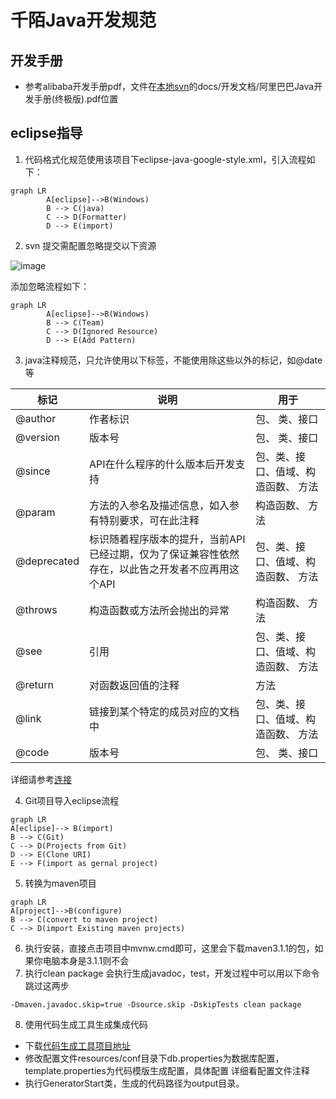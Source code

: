 # 千陌Java开发规范
## 开发手册
- 参考alibaba开发手册pdf，文件在[本地svn](http://192.168.1.5:8443/)的docs/开发文档/阿里巴巴Java开发手册(终极版).pdf位置

## eclipse指导
1. 代码格式化规范使用该项目下eclipse-java-google-style.xml，引入流程如下：

```
graph LR
        A[eclipse]-->B(Windows)
        B --> C(java)
        C --> D(Formatter)
        D --> E(import)
```
2. svn 提交需配置忽略提交以下资源

![image](http://s1.wailian.download/2017/11/18/ignored_resources.png)

添加忽略流程如下：
```
graph LR
        A[eclipse]-->B(Windows)
        B --> C(Team)
        C --> D(Ignored Resource)
        D --> E(Add Pattern)
```

3. java注释规范，只允许使用以下标签，不能使用除这些以外的标记，如@date等

标记 | 说明 | 用于
-----|---|--
@author | 作者标识 | 包、 类、接口
@version  | 版本号 | 包、 类、接口
@since  | API在什么程序的什么版本后开发支持 | 包、类、接口、值域、构造函数、 方法
@param   | 方法的入参名及描述信息，如入参有特别要求，可在此注释 | 构造函数、 方法
@deprecated | 标识随着程序版本的提升，当前API已经过期，仅为了保证兼容性依然存在，以此告之开发者不应再用这个API | 包、类、接口、值域、构造函数、 方法
@throws  | 构造函数或方法所会抛出的异常 | 构造函数、 方法
@see   | 引用 | 包、类、接口、值域、构造函数、 方法
@return   | 对函数返回值的注释 | 方法
@link  | 链接到某个特定的成员对应的文档中 | 包、类、接口、值域、构造函数、 方法
@code  | 版本号 | 包、 类、接口

详细请参考[连接](https://docs.oracle.com/javase/1.5.0/docs/tooldocs/windows/javadoc.html)

4. Git项目导入eclipse流程

```
graph LR
A[eclipse]--> B(import)
B --> C(Git)
C --> D(Projects from Git)
D --> E(Clone URI)
E --> F(import as gernal project)
```

5. 转换为maven项目
```
graph LR
A[project]-->B(configure)
B --> C(convert to maven project)
C --> D(import Existing maven projects)
```

6. 执行安装，直接点击项目中mvnw.cmd即可，这里会下载maven3.1.1的包，如果你电脑本身是3.1.1则不会
7. 执行clean package 会执行生成javadoc，test，开发过程中可以用以下命令跳过这两步

```
-Dmaven.javadoc.skip=true -Dsource.skip -DskipTests clean package 
```

8. 使用代码生成工具生成集成代码
- 下载[代码生成工具项目地址](http://59.110.6.79:10080/zhouzx/beetl-generator.git)
- 修改配置文件resources/conf目录下db.properties为数据库配置，template.properties为代码模版生成配置，具体配置
详细看配置文件注释
- 执行GeneratorStart类，生成的代码路径为output目录。
